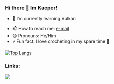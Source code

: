 ### Hi there 👋 Im Kacper!

<!-- - 🔭 I’m currently working on ... -->
- 🌱 I’m currently learning Vulkan
<!-- - 👯 I’m looking to collaborate on ... -->
<!-- - 🤔 I’m looking for help with ... -->
<!-- - 💬 Ask me about ... -->
- 📫 How to reach me: [e-mail](mailto:kacperkurz@protonmail.com)
- 😄 Pronouns: He/Him
- ⚡ Fun fact: I love crocheting in my spare time 🧶

[![Top Langs](https://github-readme-stats.vercel.app/api/top-langs/?username=KacperKurz&hide=jupyter%20notebook)](https://github.com/anuraghazra/github-readme-stats)

<!-- ### Technologies i'm using: -->
<!-- <img src="https://img.icons8.com/color/48/000000/c-plus-plus-logo.png"/><img src="https://img.icons8.com/color/48/000000/python.png"/><img src="https://img.icons8.com/color/48/000000/html-5--v1.png"/><img src="https://img.icons8.com/color/48/000000/css3.png"/><img src="https://img.icons8.com/color/48/000000/javascript.png"/><img src="https://img.icons8.com/plasticine/48/000000/react.png"/><img src="https://img.icons8.com/dusk/48/000000/scala.png"/><img src="https://img.icons8.com/color/48/000000/postgreesql.png"/><img src="https://img.icons8.com/color/48/000000/java-coffee-cup-logo.png"/><img src="https://img.icons8.com/color/48/000000/git.png"/><img src="https://img.icons8.com/color/48/000000/linux.png"/><img src="https://img.icons8.com/color/48/000000/mongodb.png"/><img src="https://img.icons8.com/color/48/000000/docker.png"/> -->

### Links:
<!-- <a href="kacperkurz.me"> -->
<!--     <img src="https://img.icons8.com/dusk/48/000000/domain.png"/> -->
<!-- <a/> -->
<a href ="https://www.linkedin.com/in/kacper-kurz-175707199/">
    <img src="https://img.icons8.com/fluent/48/000000/linkedin.png"/>
<a/>
